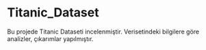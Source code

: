 # Titanic_Dataset
Bu projede Titanic Dataseti incelenmiştir. Verisetindeki bilgilere göre analizler, çıkarımlar yapılmıştır.
